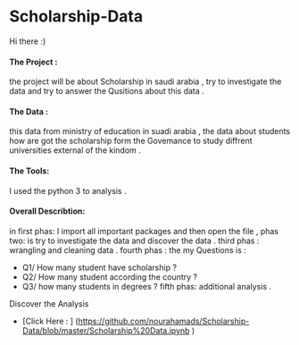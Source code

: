 # Scholarship-Data

Hi there :)


#### The Project :
the project will be about Scholarship in saudi arabia  , try to investigate the data and try to answer the Qusitions about this data . 

#### The Data : 
this data from ministry of education in suadi arabia , the data about  students how are got the scholarship form the Govemance to study 
diffrent universities external of the kindom . 

#### The Tools:
I used the python 3  to analysis .


#### Overall Describtion:
in first phas: I import all important packages and then open the file , 
phas two: is try to investigate the data and discover the data .
third phas : wrangling and cleaning data .
fourth phas :
the my Questions is :
- Q1/ How many student have scholarship ? 
- Q2/ How many student according the country ? 
- Q3/ how many students in degrees ? 
fifth phas: additional analysis .
 
 
 Discover the Analysis    
 -  [Click Here : ] (https://github.com/nourahamads/Scholarship-Data/blob/master/Scholarship%20Data.ipynb ) 
